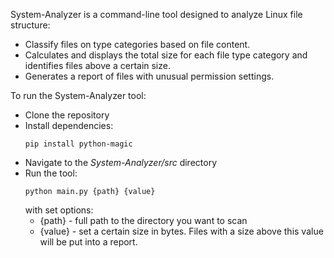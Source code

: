 System-Analyzer is a command-line tool designed to analyze Linux file structure:
* Classify files on type categories based on file content. 
* Calculates and displays the total size for each file type category and identifies files above a certain size.
* Generates a report of files with unusual permission settings.

To run the System-Analyzer tool:
* Clone the repository
* Install dependencies: 
  ```
  pip install python-magic
  ```
* Navigate to the *System-Analyzer/src* directory
* Run the tool: 
  ```
  python main.py {path} {value}
  ```
  with set options:
  * {path} - full path to the directory you want to scan 
  * {value} - set a certain size in bytes. Files with a size above this value will be put into a report. 

